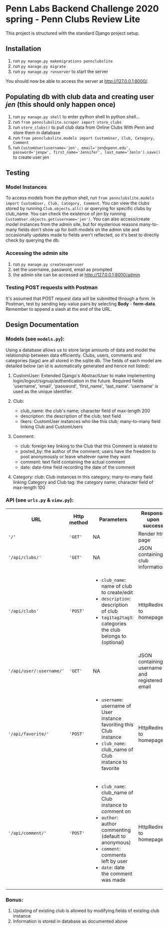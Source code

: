 # Penn Labs Backend Challenge 2020 spring - Penn Clubs Review Lite

This project is structured with the standard Django project setup.

## Installation
1. run `py manage.py makemigrations pennclubslite`
2. run `py manage.py migrate`
3. run `py manage.py runserver` to start the server

You should now be able to access the server at http://127.0.0.1:8000/.

## Populating db with club data and creating user *jen* (this should only happen once)
1. run `py manage.py shell` to enter python shell
In python shell...
2. run `from pennclubslite.scraper import store_clubs`
3. run `store_clubs()` to pull club data from Online Clubs With Penn and store them in database
4. run `from pennclubslite.models import CustomUser, Club, Category, Comment`
5. run `CustomUser(username='jen', email='jen@upenn.edu', password='jenpw', first_name='Jennifer', last_name='Jenln').save()` to create user jen

## Testing
### Model Instances
To access models from the python shell, run `from pennclubslite.models import CustomUser, Club, Category, Comment`. 
You can view the clubs stored by running `Club.objects.all()` or querying for specific clubs by club_name. You can check the existence of jen by running `CustomUser.objects.get(username='jen')`. You can also access/create model instances from the admin site, but for mysterious reasons many-to-many fields don't show up for both models on the admin site and occasionally updates made to fields aren't reflected, so it's best to directly check by querying the db.

### Accessing the admin site
1. run `py manage.py createsuperuser`
2. set the username, password, email as prompted
3. the admin site can be accessed at http://127.0.0.1:8000/admin

### Testing POST requests with Postman
It's assumed that POST request data will be submitted through a form. In Postman, test by sending key-value pairs 
by selecting **Body** - **form-data**. Remember to append a slash at the end of the URL. 

## Design Documentation
### Models (see `models.py`):
Using a database allows us to store large amounts of data and model the relationship between data efficiently. Clubs, users, comments and categories (tags) are all stored in the sqlite db. The fields of each model are detailed below (an id is automatically generated and hence not listed):

1. CustomUser:
    Extended Django's AbstractUser to make implementing login/logout/signup/authentication in the future. Required fields 'username', 'email', 'password', 'first_name', 'last_name'. 'username' is used as the unique identifier.

2. Club:
    - club_name: the club's name; character field of max-length 200
    - description: the description of the club; text field
    - likers: CustomUser instances who like this club; many-to-many field linking Club and CustomUsers

3. Comment:
    - club: foreign key linking to the Club that this Comment is related to
    - posted_by: the author of the comment; users have the freedom to post anonymously or leave whatever name they want
    - comment: text field containing the actual comment
    - date: date-time field recording the date of the comment

4. Category:
    club: Club instances in this category; many-to-many field linking Category and Club
    tag: the category name; character field of max-length 100

### API (see `urls.py` & `view.py`):

<table>
    <tr>
        <th>URL</th>
        <th>Http method</th>
        <th>Parameters</th>
        <th>Response upon success</th>
    </tr>
    <tr>
        <td><code>'/'</code></td>
        <td><code>'GET'</code></td>
        <td>NA</td>
        <td>Render html page</td>
    </tr>
    <tr>
        <td><code>'/api/clubs/'</code></td>
        <td><code>'GET'</code></td>
        <td>NA</td>
        <td>JSON containing club information</td> 
    </tr>
    <tr>
        <td><code>'/api/clubs'</code></td>
        <td><code>'POST'</code></td>
        <td>
            <ul>
                <li><code>club_name</code>: name of club to create/edit</li>
                <li><code>description</code>: description of club</li>
                <li><code>tag1</code><code>tag2</code><code>tag3</code>: categories the club belongs to (optional)</li>
            </ul>
        </td>
        <td>HttpRedirect to homepage</td> 
    </tr>
    <tr>
        <td><code>'/api/user/:username/'</code></td>
        <td><code>'GET'</code></td>
        <td>NA</td>
        <td>JSON containing username and registered email</td> 
    </tr>
    <tr>
        <td><code>'/api/favorite/'</code></td>
        <td><code>'POST'</code></td>
        <td>
            <ul>
                <li><code>username</code>: username of User instance favoriting this Club instance</li>
                <li><code>club_name</code>: club_name of Club instance to favorite</li>
            </ul>
        </td>
        <td>HttpRedirect to homepage</td> 
    </tr>
    <tr>
        <td><code>'/api/comment/'</code></td>
        <td><code>'POST'</code></td>
        <td>
            <ul>
                <li><code>club_name</code>: club_name of Club instance to comment on</li>
                <li><code>author</code>: author commenting (default to anonymous)</li>
                <li><code>comment</code>: comments left by user</li>
                <li><code>date</code>: date the comment was made</li>
            </ul>
        </td>
        <td>HttpRedirect to homepage</td> 
    </tr>
</table>


### Bonus:
1. Updating of existing club is allowed by modifying fields of existing club instance
2. Information is stored in database as documented above
